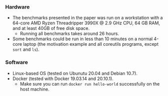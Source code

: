 ### Hardware
- The benchmarks presented in the paper was run on a workstation with a 64-core AMD Ryzen Threadripper 3990X @ 2.9 GHz CPU, 64 GB RAM, and at least 40GB of free disk space.
    + Running all benchmarks takes around 26 hours.
- Some benchmarks could be run in less than 10 minutes on a normal 4-core laptop (the motivation example and all coreutils programs, except `sort` and `ls`).

### Software
- Linux-based OS (tested on Ubunutu 20.04 and Debian 10.7).
- Docker (tested with Docker 19.03.14 and 20.10.1).
    + Make sure you can run `docker run hello-world` successfully on the host machine.
